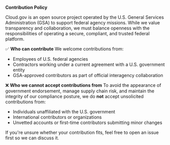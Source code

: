 **Contribution Policy**

Cloud.gov is an open source project operated by the U.S. General Services Administration (GSA) to support federal agency missions. While we value transparency and collaboration, we must balance openness with the responsibilities of operating a secure, compliant, and trusted federal platform.

✅ **Who can contribute**
We welcome contributions from:

- Employees of U.S. federal agencies
- Contractors working under a current agreement with a U.S. government entity
- GSA-approved contributors as part of official interagency collaboration

❌ **Who we cannot accept contributions from**
To avoid the appearance of government endorsement, manage supply chain risk, and maintain the integrity of our compliance posture, we do **not** accept unsolicited contributions from:

- Individuals unaffiliated with the U.S. government
- International contributors or organizations
- Unvetted accounts or first-time contributors submitting minor changes

If you're unsure whether your contribution fits, feel free to open an issue first so we can discuss it.
